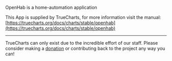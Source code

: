 OpenHab is a home-automation application

This App is supplied by TrueCharts, for more information visit the manual: [https://truecharts.org/docs/charts/stable/openhab](https://truecharts.org/docs/charts/stable/openhab)

---

TrueCharts can only exist due to the incredible effort of our staff.
Please consider making a [donation](https://truecharts.org/docs/about/sponsor) or contributing back to the project any way you can!
